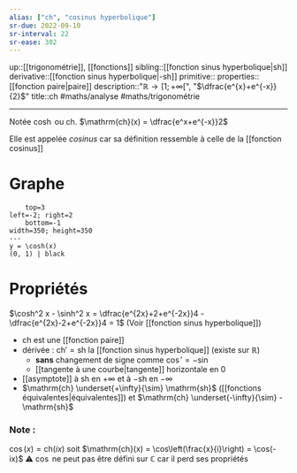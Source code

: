 ```yaml
---
alias: ["ch", "cosinus hyperbolique"]
sr-due: 2022-09-10
sr-interval: 22
sr-ease: 302
---
```

up::[[trigonométrie]], [[fonctions]]
sibling::[[fonction sinus hyperbolique|sh]]
derivative::[[fonction sinus hyperbolique|-sh]]
primitive::
properties::[[fonction paire|paire]]
description::"$\mathbb{R} \to [1; +\infty[$", "$\dfrac{e^{x}+e^{-x}}{2}$"
title::$\mathrm{ch}$
#maths/analyse #maths/trigonométrie

----
Notée $\cosh$ ou $\text{ch}$.
$\mathrm{ch}(x) = \dfrac{e^x+e^{-x}}2$

Elle est appelée _cosinus_ car sa définition ressemble à celle de la [[fonction cosinus]]

# Graphe
```desmos-graph
    top=3
left=-2; right=2
    bottom=-1
width=350; height=350
---
y = \cosh(x)
(0, 1) | black
```

# Propriétés
$\cosh^2 x - \sinh^2 x = \dfrac{e^{2x}+2+e^{-2x}}4 - \dfrac{e^{2x}-2+e^{-2x}}4 = 1$
(Voir [[fonction sinus hyperbolique]])

 - $\mathrm{ch}$ est une [[fonction paire]]
 - dérivée : $\mathrm{ch}' = \mathrm{sh}$ la [[fonction sinus hyperbolique]] (existe sur $\mathbb{R}$)
     - **sans** changement de signe comme $\cos' = -\sin$
     - [[tangente à une courbe|tangente]] horizontale en $0$
 - [[asymptote]] à $\mathrm{sh}$ en $+\infty$ et à $-\mathrm{sh}$ en $-\infty$
 - $\mathrm{ch} \underset{+\infty}{\sim} \mathrm{sh}$ ([[fonctions équivalentes|équivalentes]]) et $\mathrm{ch} \underset{-\infty}{\sim} -\mathrm{sh}$


### Note :
$\cos(x) = \mathrm{ch}(ix)$ soit $\mathrm{ch}(x) = \cos\left(\frac{x}{i}\right) = \cos(-ix)$
⚠️ $\cos$ ne peut pas être défini sur $\mathbb{C}$ car il perd ses propriétés
